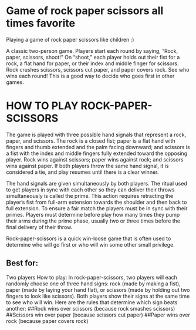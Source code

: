 # Game of rock paper scissors all times favorite
Playing a game of rock paper scissors like children :)

A classic two-person game. Players start each round by saying, “Rock, paper, scissors, shoot!” On “shoot,” each player holds out their fist for a rock, a flat hand for paper, or their index and middle finger for scissors. Rock crushes scissors, scissors cut paper, and paper covers rock. See who wins each round! This is a good way to decide who goes first in other games.

# HOW TO PLAY ROCK-PAPER-SCISSORS
The game is played with three possible hand signals that represent a rock, paper, and scissors. The rock is a closed fist; paper is a flat hand with fingers and thumb extended and the palm facing downward; and scissors is a fist with the index and middle fingers fully extended toward the opposing player. Rock wins against scissors; paper wins against rock; and scissors wins against paper. If both players throw the same hand signal, it is considered a tie, and play resumes until there is a clear winner.

The hand signals are given simultaneously by both players. The ritual used to get players in sync with each other so they can deliver their throws simultaneously is called the prime. This action requires retracting the player’s fist from full-arm extension towards the shoulder and then back to full extension. To ensure a fair match the players must be in sync with their primes. Players must determine before play how many times they pump their arms during the prime phase, usually two or three times before the final delivery of their throw.

Rock-paper-scissors is a quick win-loose game that is often used to determine who will go first or who will win some other small privilege.

## Best for: 
Two players How to play: In rock-paper-scissors, two players will each randomly choose one of three hand signs: rock (made by making a fist), paper (made by laying your hand flat), or scissors (made by holding out two fingers to look like scissors). Both players show their signs at the same time to see who will win.
Here are the rules that determine which sign beats another:
##Rock wins over scissors (because rock smashes scissors)
##Scissors win over paper (because scissors cut paper)
##Paper wins over rock (because paper covers rock)
